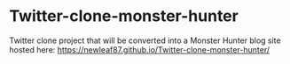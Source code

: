 # Twitter-clone-monster-hunter
Twitter clone project that will be converted into a Monster Hunter blog site
hosted here: https://newleaf87.github.io/Twitter-clone-monster-hunter/
